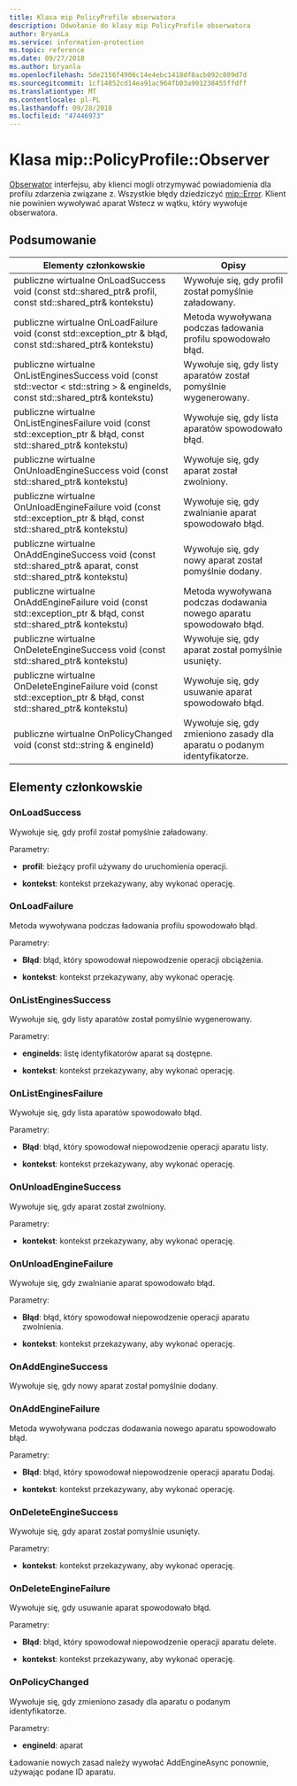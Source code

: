 ```yaml
---
title: Klasa mip PolicyProfile obserwatora
description: Odwołanie do klasy mip PolicyProfile obserwatora
author: BryanLa
ms.service: information-protection
ms.topic: reference
ms.date: 09/27/2018
ms.author: bryanla
ms.openlocfilehash: 5de2156f4906c14e4ebc1418df8acb092c089d7d
ms.sourcegitcommit: 1cf14852cd14ea91ac964fb03a901238455ffdff
ms.translationtype: MT
ms.contentlocale: pl-PL
ms.lasthandoff: 09/28/2018
ms.locfileid: "47446973"
---
```

# <a name="class-mippolicyprofileobserver"></a>Klasa mip::PolicyProfile::Observer 
[Obserwator](class_mip_policyprofile_observer.md) interfejsu, aby klienci mogli otrzymywać powiadomienia dla profilu zdarzenia związane z.
Wszystkie błędy dziedziczyć [mip::Error](class_mip_error.md). Klient nie powinien wywoływać aparat Wstecz w wątku, który wywołuje obserwatora.
  
## <a name="summary"></a>Podsumowanie
 Elementy członkowskie                        | Opisy                                
--------------------------------|---------------------------------------------
publiczne wirtualne OnLoadSuccess void (const std::shared_ptr<PolicyProfile>& profil, const std::shared_ptr<void>& kontekstu)  |  Wywołuje się, gdy profil został pomyślnie załadowany.
publiczne wirtualne OnLoadFailure void (const std::exception_ptr & błąd, const std::shared_ptr<void>& kontekstu)  |  Metoda wywoływana podczas ładowania profilu spowodowało błąd.
publiczne wirtualne OnListEnginesSuccess void (const std::vector < std::string > & engineIds, const std::shared_ptr<void>& kontekstu)  |  Wywołuje się, gdy listy aparatów został pomyślnie wygenerowany.
publiczne wirtualne OnListEnginesFailure void (const std::exception_ptr & błąd, const std::shared_ptr<void>& kontekstu)  |  Wywołuje się, gdy lista aparatów spowodowało błąd.
publiczne wirtualne OnUnloadEngineSuccess void (const std::shared_ptr<void>& kontekstu)  |  Wywołuje się, gdy aparat został zwolniony.
publiczne wirtualne OnUnloadEngineFailure void (const std::exception_ptr & błąd, const std::shared_ptr<void>& kontekstu)  |  Wywołuje się, gdy zwalnianie aparat spowodowało błąd.
publiczne wirtualne OnAddEngineSuccess void (const std::shared_ptr<PolicyEngine>& aparat, const std::shared_ptr<void>& kontekstu)  |  Wywołuje się, gdy nowy aparat został pomyślnie dodany.
publiczne wirtualne OnAddEngineFailure void (const std::exception_ptr & błąd, const std::shared_ptr<void>& kontekstu)  |  Metoda wywoływana podczas dodawania nowego aparatu spowodowało błąd.
publiczne wirtualne OnDeleteEngineSuccess void (const std::shared_ptr<void>& kontekstu)  |  Wywołuje się, gdy aparat został pomyślnie usunięty.
publiczne wirtualne OnDeleteEngineFailure void (const std::exception_ptr & błąd, const std::shared_ptr<void>& kontekstu)  |  Wywołuje się, gdy usuwanie aparat spowodowało błąd.
 publiczne wirtualne OnPolicyChanged void (const std::string & engineId)  |  Wywołuje się, gdy zmieniono zasady dla aparatu o podanym identyfikatorze.
  
## <a name="members"></a>Elementy członkowskie
  
### <a name="onloadsuccess"></a>OnLoadSuccess
Wywołuje się, gdy profil został pomyślnie załadowany.

Parametry:  
* **profil**: bieżący profil używany do uruchomienia operacji. 


* **kontekst**: kontekst przekazywany, aby wykonać operację.


  
### <a name="onloadfailure"></a>OnLoadFailure
Metoda wywoływana podczas ładowania profilu spowodowało błąd.

Parametry:  
* **Błąd**: błąd, który spowodował niepowodzenie operacji obciążenia. 


* **kontekst**: kontekst przekazywany, aby wykonać operację.


  
### <a name="onlistenginessuccess"></a>OnListEnginesSuccess
Wywołuje się, gdy listy aparatów został pomyślnie wygenerowany.

Parametry:  
* **engineIds**: listę identyfikatorów aparat są dostępne. 


* **kontekst**: kontekst przekazywany, aby wykonać operację.


  
### <a name="onlistenginesfailure"></a>OnListEnginesFailure
Wywołuje się, gdy lista aparatów spowodowało błąd.

Parametry:  
* **Błąd**: błąd, który spowodował niepowodzenie operacji aparatu listy. 


* **kontekst**: kontekst przekazywany, aby wykonać operację.


  
### <a name="onunloadenginesuccess"></a>OnUnloadEngineSuccess
Wywołuje się, gdy aparat został zwolniony.

Parametry:  
* **kontekst**: kontekst przekazywany, aby wykonać operację.


  
### <a name="onunloadenginefailure"></a>OnUnloadEngineFailure
Wywołuje się, gdy zwalnianie aparat spowodowało błąd.

Parametry:  
* **Błąd**: błąd, który spowodował niepowodzenie operacji aparatu zwolnienia. 


* **kontekst**: kontekst przekazywany, aby wykonać operację.


  
### <a name="onaddenginesuccess"></a>OnAddEngineSuccess
Wywołuje się, gdy nowy aparat został pomyślnie dodany.
  
### <a name="onaddenginefailure"></a>OnAddEngineFailure
Metoda wywoływana podczas dodawania nowego aparatu spowodowało błąd.

Parametry:  
* **Błąd**: błąd, który spowodował niepowodzenie operacji aparatu Dodaj. 


* **kontekst**: kontekst przekazywany, aby wykonać operację.


  
### <a name="ondeleteenginesuccess"></a>OnDeleteEngineSuccess
Wywołuje się, gdy aparat został pomyślnie usunięty.

Parametry:  
* **kontekst**: kontekst przekazywany, aby wykonać operację.


  
### <a name="ondeleteenginefailure"></a>OnDeleteEngineFailure
Wywołuje się, gdy usuwanie aparat spowodowało błąd.

Parametry:  
* **Błąd**: błąd, który spowodował niepowodzenie operacji aparatu delete. 


* **kontekst**: kontekst przekazywany, aby wykonać operację.


  
### <a name="onpolicychanged"></a>OnPolicyChanged
Wywołuje się, gdy zmieniono zasady dla aparatu o podanym identyfikatorze.

Parametry:  
* **engineId**: aparat 


Ładowanie nowych zasad należy wywołać AddEngineAsync ponownie, używając podane ID aparatu.